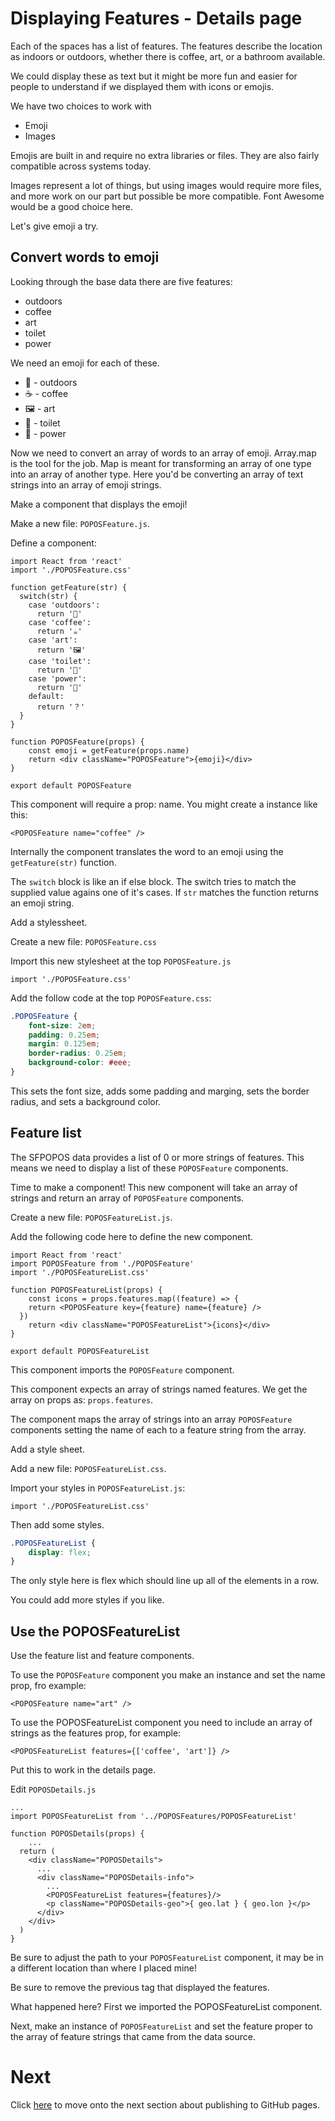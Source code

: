 # Displaying Features - Details page

Each of the spaces has a list of features. The features describe the location as indoors or outdoors, whether there is coffee, art, or a bathroom available.

We could display these as text but it might be more fun and easier for people to understand if we displayed them with icons or emojis.

We have two choices to work with

- Emoji
- Images

Emojis are built in and require no extra libraries or files. They are also fairly compatible across systems today.

Images represent a lot of things, but using images would require more files, and more work on our part but possible be more compatible. Font Awesome would be a good choice here.

Let's give emoji a try.

## Convert words to emoji

Looking through the base data there are five features:

- outdoors
- coffee
- art
- toilet
- power

We need an emoji for each of these.

- 🌲 - outdoors
- ☕️ - coffee
- 🖼 - art
- 🚽 - toilet
- 🔌 - power

Now we need to convert an array of words to an array of emoji. Array.map is the tool for the job. Map is meant for transforming an array of one type into an array of another type. Here you'd be converting an array of text strings into an array of emoji strings.

Make a component that displays the emoji!

Make a new file: `POPOSFeature.js`.

Define a component:

```JS
import React from 'react'
import './POPOSFeature.css'

function getFeature(str) {
  switch(str) {
    case 'outdoors':
      return '🌲'
    case 'coffee':
      return '☕️'
    case 'art':
      return '🖼'
    case 'toilet':
      return '🚽'
    case 'power':
      return '🔌'
    default:
      return '？'
  }
}

function POPOSFeature(props) {
	const emoji = getFeature(props.name)
	return <div className="POPOSFeature">{emoji}</div>
}

export default POPOSFeature
```

This component will require a prop: name. You might create a instance like this:

```JS
<POPOSFeature name="coffee" />
```

Internally the component translates the word to an emoji using the `getFeature(str)` function.

The `switch` block is like an if else block. The switch tries to match the supplied value agains one of it's cases. If `str` matches the function returns an emoji string.

Add a stylessheet.

Create a new file: `POPOSFeature.css`

Import this new stylesheet at the top `POPOSFeature.js`

```JS
import './POPOSFeature.css'
```

Add the follow code at the top `POPOSFeature.css`:

```CSS
.POPOSFeature {
	font-size: 2em;
	padding: 0.25em;
	margin: 0.125em;
	border-radius: 0.25em;
	background-color: #eee;
}
```

This sets the font size, adds some padding and marging, sets the border radius, and sets a background color.

## Feature list

The SFPOPOS data provides a list of 0 or more strings of features. This means we need to display a list of these `POPOSFeature` components.

Time to make a component! This new component will take an array of strings and return an array of `POPOSFeature` components.

Create a new file: `POPOSFeatureList.js`.

Add the following code here to define the new component.

```JS
import React from 'react'
import POPOSFeature from './POPOSFeature'
import './POPOSFeatureList.css'

function POPOSFeatureList(props) {
	const icons = props.features.map((feature) => {
    return <POPOSFeature key={feature} name={feature} />
  })
	return <div className="POPOSFeatureList">{icons}</div>
}

export default POPOSFeatureList
```

This component imports the `POPOSFeature` component.

This component expects an array of strings named features. We get the array on props as: `props.features`.

The component maps the array of strings into an array `POPOSFeature` components setting the name of each to a feature string from the array.

Add a style sheet.

Add a new file: `POPOSFeatureList.css`.

Import your styles in `POPOSFeatureList.js`:

```JS
import './POPOSFeatureList.css'
```

Then add some styles.

```CSS
.POPOSFeatureList {
	display: flex;
}
```

The only style here is flex which should line up all of the elements in a row.

You could add more styles if you like.

## Use the POPOSFeatureList

Use the feature list and feature components.

To use the `POPOSFeature` component you make an instance and set the name prop, fro example:

```JS
<POPOSFeature name="art" />
```

To use the POPOSFeatureList component you need to include an array of strings as the features prop, for example:

```JS
<POPOSFeatureList features={['coffee', 'art']} />
```

Put this to work in the details page.

Edit `POPOSDetails.js`

```JS
...
import POPOSFeatureList from '../POPOSFeatures/POPOSFeatureList'

function POPOSDetails(props) {
	...
  return (
    <div className="POPOSDetails">
      ...
      <div className="POPOSDetails-info">
        ...
        <POPOSFeatureList features={features}/>
        <p className="POPOSDetails-geo">{ geo.lat } { geo.lon }</p>
      </div>
    </div>
  )
}
```

Be sure to adjust the path to your `POPOSFeatureList` component, it may be in a different location than where I placed mine!

Be sure to remove the previous tag that displayed the features.

What happened here? First we imported the POPOSFeatureList component.

Next, make an instance of `POPOSFeatureList` and set the feature proper to the array of feature strings that came from the data source.

# Next

Click [here](../P13-Publish-to-GitHub-Pages/) to move onto the next section about publishing to GitHub pages.
